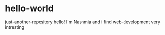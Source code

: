 # hello-world
just-another-repository
hello!
I'm Nashmia and i find web-development very intresting
